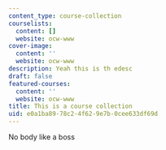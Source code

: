 ```yaml
---
content_type: course-collection
courselists:
  content: []
  website: ocw-www
cover-image:
  content: ''
  website: ocw-www
description: Yeah this is th edesc
draft: false
featured-courses:
  content: ''
  website: ocw-www
title: This is a course collection
uid: e0a1ba89-78c2-4f62-9e7b-0cee633df69d
---
```

No body like a boss